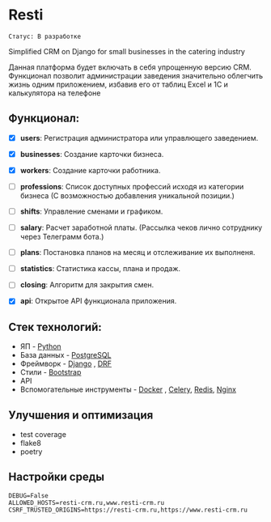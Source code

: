 # Resti
`Cтатус: В разработке`


Simplified CRM on Django for small businesses in the catering industry

Данная платформа будет включать в себя упрощенную версию CRM. Функционал позволит администрации  заведения значительно облегчить жизнь одним приложением, избавив его от таблиц Excel и 1C и калькулятора на телефоне

## Функционал:

- [x]  **users**: Регистрация администратора или управлющего заведением.
- [x] **businesses**: Создание карточки бизнеса.
- [x] **workers**: Создание карточки работника.
- [ ] **professions**: Список доступных профессий исходя из категории бизнеса (С возможностью добавления уникальной позиции.)
- [ ] **shifts**: Управление сменами и графиком.
- [ ] **salary**: Расчет заработной платы.  (Рассылка чеков лично сотруднику через Телеграмм бота.)
- [ ] **plans**: Постановка планов на месяц и отслеживание их выполненя.
- [ ] **statistics**: Статистика кассы, плана и продаж.
- [ ] **closing**: Алгоритм для закрытия смен.
- [x] **api**: Открытое API  функционала приложения. 


## Стек технологий:

- ЯП - [Python](https://www.python.org/)
- База данных - [PostgreSQL](https://www.postgresql.org/)
- Фреймворк - [Django](https://www.djangoproject.com/) , [DRF](https://www.django-rest-framework.org/)
- Стили - [Bootstrap](https://getbootstrap.com/)
- API
- Вспомогательные инструменты - [Docker](https://www.docker.com/) , [Celery](https://docs.celeryq.dev/en/stable/), [Redis](https://redis.io/), [Nginx](https://nginx.org/ru/)

## Улучшения и оптимизация

- test coverage
- flake8
- poetry


## Настройки среды
```dotenv
DEBUG=False
ALLOWED_HOSTS=resti-crm.ru,www.resti-crm.ru
CSRF_TRUSTED_ORIGINS=https://resti-crm.ru,https://www.resti-crm.ru
```